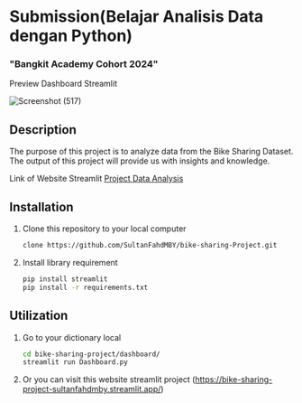 # Submission(Belajar Analisis Data dengan Python)
### "Bangkit Academy Cohort 2024"

Preview Dashboard Streamlit<br>

![Screenshot (517)](https://github.com/SultanFahdMBY/Bike-Sharing-Project/assets/152079705/e3816ab9-dd3e-4a99-bffb-829bbddb168f)


## Description
The purpose of this project is to analyze data from the Bike Sharing Dataset. The output of this project will provide us with insights and knowledge.

Link of Website Streamlit
[Project Data Analysis](https://bike-sharing-project-sultanfahdmby.streamlit.app/)


## Installation
1. Clone this repository to your local computer
   ```bash
   clone https://github.com/SultanFahdMBY/bike-sharing-Project.git
   ```
2. Install library requirement
   ```bash
   pip install streamlit
   pip install -r requirements.txt
   ```
## Utilization
1. Go to your dictionary local
   ```bash
   cd bike-sharing-project/dashboard/
   streamlit run Dashboard.py
   ```
2. Or you can visit this website streamlit project
  (https://bike-sharing-project-sultanfahdmby.streamlit.app/)
   

